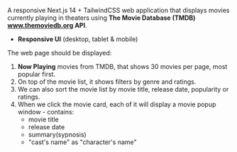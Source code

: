A responsive Next.js 14 + TailwindCSS web application that displays movies currently playing in theaters using **The Movie Database (TMDB) www.themoviedb.org  API**.  
- **Responsive UI** (desktop, tablet & mobile)  

The web page should be displayed:
1. **Now Playing** movies from TMDB, that shows 30 movies per page, most popular first.
2. On top of the movie list, it shows filters by genre and ratings.
3. We can also sort the movie list by movie title, release date, popularity or ratings.
4. When we click the movie card, each of it will display a movie popup window - contains:
   - movie title
   - release date
   - summary(sypnosis)
   - "cast's name" as "character's name"
